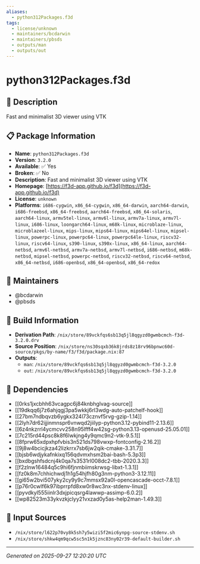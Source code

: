 ```yaml
---
aliases:
  - python312Packages.f3d
tags:
  - license/unknown
  - maintainers/bcdarwin
  - maintainers/pbsds
  - outputs/man
  - outputs/out
---
```


# python312Packages.f3d

## 📝 Description

Fast and minimalist 3D viewer using VTK

## 📋 Package Information

- **Name**: `python312Packages.f3d`
- **Version**: `3.2.0`
- **Available**: ✅ Yes
- **Broken**: ✅ No
- **Description**: Fast and minimalist 3D viewer using VTK
- **Homepage**: [https://f3d-app.github.io/f3d](https://f3d-app.github.io/f3d)
- **License**: `unknown`
- **Platforms**: `i686-cygwin`, `x86_64-cygwin`, `x86_64-darwin`, `aarch64-darwin`, `i686-freebsd`, `x86_64-freebsd`, `aarch64-freebsd`, `x86_64-solaris`, `aarch64-linux`, `armv5tel-linux`, `armv6l-linux`, `armv7a-linux`, `armv7l-linux`, `i686-linux`, `loongarch64-linux`, `m68k-linux`, `microblaze-linux`, `microblazeel-linux`, `mips-linux`, `mips64-linux`, `mips64el-linux`, `mipsel-linux`, `powerpc-linux`, `powerpc64-linux`, `powerpc64le-linux`, `riscv32-linux`, `riscv64-linux`, `s390-linux`, `s390x-linux`, `x86_64-linux`, `aarch64-netbsd`, `armv6l-netbsd`, `armv7a-netbsd`, `armv7l-netbsd`, `i686-netbsd`, `m68k-netbsd`, `mipsel-netbsd`, `powerpc-netbsd`, `riscv32-netbsd`, `riscv64-netbsd`, `x86_64-netbsd`, `i686-openbsd`, `x86_64-openbsd`, `x86_64-redox`
## 👥 Maintainers

- @bcdarwin
- @pbsds


## 🔧 Build Information

- **Derivation Path**: `/nix/store/89vckfqs6sb13q5jl8qgyzd0gwmbcmch-f3d-3.2.0.drv`
- **Source Position**: `/nix/store/ns30sqxb36k8jrds8z18rv96bpnwc60d-source/pkgs/by-name/f3/f3d/package.nix:87`
- **Outputs**:
  - `man`:  `/nix/store/89vckfqs6sb13q5jl8qgyzd0gwmbcmch-f3d-3.2.0`
  - `out`:  `/nix/store/89vckfqs6sb13q5jl8qgyzd0gwmbcmch-f3d-3.2.0`

## 🔗 Dependencies

- [[0rks1jxcbhh63vcagpc6j84knbhglvag-source]]
- [[19dkqq6j7z6ahjqgj3pa5wkkj6rl3wdg-auto-patchelf-hook]]
- [[27bm7ndbqvzb6ygkx324l73cznvf5rvg-gzip-1.14]]
- [[2lyh7dr62ijjinmnspr6vnwqd2jiilyp-python3.12-pybind11-2.13.6]]
- [[6z4nkzrrl4ycmcvv258n95lfff4w42sg-python3.13-openusd-25.05.01]]
- [[7c215rd44psc8k8f6lwkjng4y9qmc9n2-vtk-9.5.1]]
- [[8fprw65xdpxhpfvbis3n521ds798vwxp-fontconfig-2.16.2]]
- [[9j8w4bcicjkza42lizkrrx7sb6jw2qik-cmake-3.31.7]]
- [[bjsb6wdjykafnkixq156qdvmxhsm2bai-bash-5.3p3]]
- [[bxdbgshfsdcnj4k0qa7s3531rl008dc2-tbb-2020.3.3]]
- [[f2zlnw16484q5c9hi6fjnmbiimskrwsg-libxt-1.3.1]]
- [[fz0k8m7chhichwdj1h1g54hjfh80g3nm-python3-3.12.11]]
- [[gi65w2bvi507yky2cy9y9c7mmsx92a0l-opencascade-occt-7.8.1]]
- [[p76r0cwlf6k97ibprrpfd8xw0r8wc3nx-stdenv-linux]]
- [[pyvdkyl555iinlr3dxjpicqsrg4lawwp-assimp-6.0.2]]
- [[wp82523m33ykvzkjclyy21vxzad0y5as-help2man-1.49.3]]

## 📁 Input Sources

- `/nix/store/l622p70vy8k5sh7y5wizi5f2mic6ynpg-source-stdenv.sh`
- `/nix/store/shkw4qm9qcw5sc5n1k5jznc83ny02r39-default-builder.sh`

---
*Generated on 2025-09-27 12:20:20 UTC*
